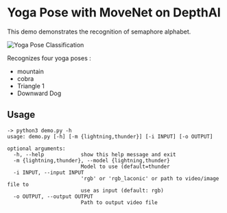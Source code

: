 # Yoga Pose with MoveNet on DepthAI

This demo demonstrates the recognition of semaphore alphabet.

![Yoga Pose Classification](medias/yoga_pose.gif)

Recognizes four yoga poses :
- mountain
- cobra
- Triangle 1
- Downward Dog

## Usage

```
-> python3 demo.py -h
usage: demo.py [-h] [-m {lightning,thunder}] [-i INPUT] [-o OUTPUT]

optional arguments:
  -h, --help            show this help message and exit
  -m {lightning,thunder}, --model {lightning,thunder}
                        Model to use (default=thunder
  -i INPUT, --input INPUT
                        'rgb' or 'rgb_laconic' or path to video/image file to
                        use as input (default: rgb)
  -o OUTPUT, --output OUTPUT
                        Path to output video file

```